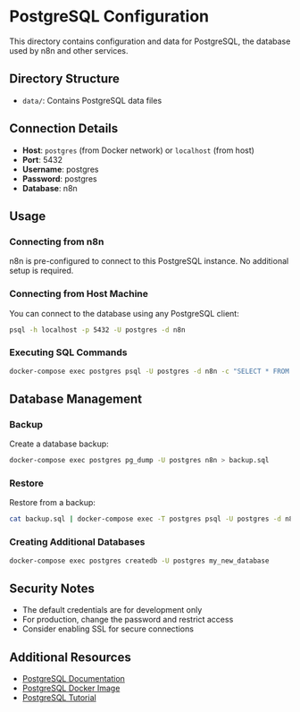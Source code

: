 # PostgreSQL Configuration

This directory contains configuration and data for PostgreSQL, the database used by n8n and other services.

## Directory Structure

- `data/`: Contains PostgreSQL data files

## Connection Details

- **Host**: `postgres` (from Docker network) or `localhost` (from host)
- **Port**: 5432
- **Username**: postgres
- **Password**: postgres
- **Database**: n8n

## Usage

### Connecting from n8n

n8n is pre-configured to connect to this PostgreSQL instance. No additional setup is required.

### Connecting from Host Machine

You can connect to the database using any PostgreSQL client:

```bash
psql -h localhost -p 5432 -U postgres -d n8n
```

### Executing SQL Commands

```bash
docker-compose exec postgres psql -U postgres -d n8n -c "SELECT * FROM information_schema.tables;"
```

## Database Management

### Backup

Create a database backup:

```bash
docker-compose exec postgres pg_dump -U postgres n8n > backup.sql
```

### Restore

Restore from a backup:

```bash
cat backup.sql | docker-compose exec -T postgres psql -U postgres -d n8n
```

### Creating Additional Databases

```bash
docker-compose exec postgres createdb -U postgres my_new_database
```

## Security Notes

- The default credentials are for development only
- For production, change the password and restrict access
- Consider enabling SSL for secure connections

## Additional Resources

- [PostgreSQL Documentation](https://www.postgresql.org/docs/)
- [PostgreSQL Docker Image](https://hub.docker.com/_/postgres)
- [PostgreSQL Tutorial](https://www.postgresqltutorial.com/)
